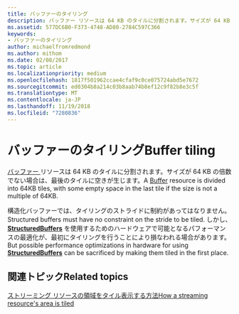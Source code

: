 ```yaml
---
title: バッファーのタイリング
description: バッファー リソースは 64 KB のタイルに分割されます。サイズが 64 KB の倍数でない場合は、最後のタイルに空きが生じます。
ms.assetid: 577DC6B0-F373-4748-AD80-2784C597C366
keywords:
- バッファーのタイリング
author: michaelfromredmond
ms.author: mithom
ms.date: 02/08/2017
ms.topic: article
ms.localizationpriority: medium
ms.openlocfilehash: 1817f501962ccae4cfaf9c0ce075724abd5e7672
ms.sourcegitcommit: ed0304b8a214c03b8aab74b8ef12c9f82b8e3c5f
ms.translationtype: MT
ms.contentlocale: ja-JP
ms.lasthandoff: 11/19/2018
ms.locfileid: "7280836"
---
```

# <a name="buffer-tiling"></a><span data-ttu-id="d50e4-104">バッファーのタイリング</span><span class="sxs-lookup"><span data-stu-id="d50e4-104">Buffer tiling</span></span>


<span data-ttu-id="d50e4-105">[バッファー ](introduction-to-buffers.md) リソースは 64 KB のタイルに分割されます。サイズが 64 KB の倍数でない場合は、最後のタイルに空きが生じます。</span><span class="sxs-lookup"><span data-stu-id="d50e4-105">A [Buffer](introduction-to-buffers.md) resource is divided into 64KB tiles, with some empty space in the last tile if the size is not a multiple of 64KB.</span></span>

<span data-ttu-id="d50e4-106">構造化バッファーでは、タイリングのストライドに制約があってはなりません。</span><span class="sxs-lookup"><span data-stu-id="d50e4-106">Structured buffers must have no constraint on the stride to be tiled.</span></span> <span data-ttu-id="d50e4-107">しかし、[**StructuredBuffers**](https://msdn.microsoft.com/library/windows/desktop/ff471514) を使用するためのハードウェアで可能となるパフォーマンスの最適化が、最初にタイリングを行うことにより損なわれる場合があります。</span><span class="sxs-lookup"><span data-stu-id="d50e4-107">But possible performance optimizations in hardware for using [**StructuredBuffers**](https://msdn.microsoft.com/library/windows/desktop/ff471514) can be sacrificed by making them tiled in the first place.</span></span>

## <a name="span-idrelated-topicsspanrelated-topics"></a><span data-ttu-id="d50e4-108"><span id="related-topics"></span>関連トピック</span><span class="sxs-lookup"><span data-stu-id="d50e4-108"><span id="related-topics"></span>Related topics</span></span>


[<span data-ttu-id="d50e4-109">ストリーミング リソースの領域をタイル表示する方法</span><span class="sxs-lookup"><span data-stu-id="d50e4-109">How a streaming resource's area is tiled</span></span>](how-a-streaming-resource-s-area-is-tiled.md)

 

 




